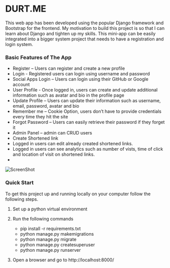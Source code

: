 # DURT.ME
This web app has been developed using the popular Django framework and Bootstrap for the frontend. My motivation to build this project is so that I can learn about Django and tighten up my skills. This mini-app can be easily integrated into a bigger system project that needs to have a registration and login system.

### Basic Features of The App
    
* Register – Users can register and create a new profile
* Login - Registered users can login using username and password
* Social Apps Login – Users can login using their GitHub or Google account
* User Profile - Once logged in, users can create and update additional information such as avatar and bio in the profile page
* Update Profile – Users can update their information such as username, email, password, avatar and bio
* Remember me – Cookie Option, users don’t have to provide credentials every time they hit the site
* Forgot Password – Users can easily retrieve their password if they forget it 
* Admin Panel – admin can CRUD users
* Create Shortened link
* Logged in users can edit already created shortened links.
* Logged in users can see analytics such as number of vists, time of click and location of visit on shortened links.
* 

![ScreenShot](https://lh3.googleusercontent.com/d5kaSfuidTJIhLNlrf5e0CqM7J68DqSxTANW7vHR3BM-KSasDESVTd1GS-XL4APjZ5sSSDk1PO3au5galL-hAw86lEAEq6JVDFgAexfyGrPmwaqJK8HtwKDn6vgvaOfN0EfbJMPRu8_XLnwaRqEwd9WBvKBX5DxWP34xJPrZ8d73GFYDVx0Adayjr0VGSkPZKYEi88YBN31Sj6005U_4Piy_9q-m5oH6e4fPsHsuobJI3z7fMsxLkUR8WdxhOCIpfAPJun2qgy6PNJvxgvts80mqLMSAXOE5EcOuf0bt0gBLpQboGjaXfOMA42x2NrFiCoI-Isb2OrWa2c93Ps17TfmcYBPWjcxWSwLrHkgT7vPL3P1ztr_vUBDCTkwOC-njBCLa_mDsDoWKr6NLvu3IdoweEsZKa5aUq1IT_Cmcr_2_RHVAYS-nvecwN5KonFOVWyXFoXxkBvEn4rS8uZu1E9HNrZ9dDjnLgR8fDlGFwaQ_vmsPNoAgCM8ygFQW7FRLP5xVqjsBu_GpbigBmoG25m3E9nDbGV2ADNMWngeNUHHH9m6meVyzEqdqWnQBKqqk5yFS0KX0eZkfwVrpylCyI2xaZHx6JQaCRSMu2wkAe2wOAiP-MgBEvumtfQXvXgBK70NQulgqHe6AH8U37-1u5Em2rEiRSIK0QVgrYHtsRsLc2u0kUWlET-VdYuKrrKnOloO4plwthDjQbDEwxgoqWbRW7JJH9bYQQ8AUTdizF63FHZbtpuM3ppf2WxPXHE3lYSK5NDAbj2oMTWZO9OpPSpabiIEIQLQlqQ=w1289-h968-no?authuser=0)


### Quick Start
To get this project up and running locally on your computer follow the following steps.
1. Set up a python virtual environment
2. Run the following commands
    * pip install -r requirements.txt
    * python manage.py makemigrations
    * python manage.py migrate
    * python manage.py createsuperuser
    * python manage.py runserver
   
3. Open a browser and go to http://localhost:8000/

